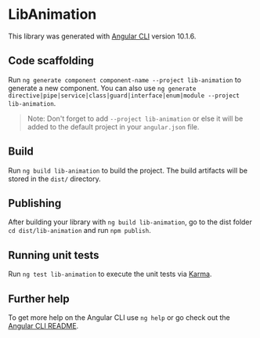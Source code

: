 # LibAnimation

This library was generated with [Angular CLI](https://github.com/angular/angular-cli) version 10.1.6.

## Code scaffolding

Run `ng generate component component-name --project lib-animation` to generate a new component. You can also use `ng generate directive|pipe|service|class|guard|interface|enum|module --project lib-animation`.
> Note: Don't forget to add `--project lib-animation` or else it will be added to the default project in your `angular.json` file. 

## Build

Run `ng build lib-animation` to build the project. The build artifacts will be stored in the `dist/` directory.

## Publishing

After building your library with `ng build lib-animation`, go to the dist folder `cd dist/lib-animation` and run `npm publish`.

## Running unit tests

Run `ng test lib-animation` to execute the unit tests via [Karma](https://karma-runner.github.io).

## Further help

To get more help on the Angular CLI use `ng help` or go check out the [Angular CLI README](https://github.com/angular/angular-cli/blob/master/README.md).
